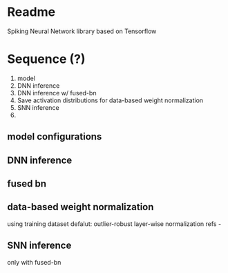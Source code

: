 # Readme

Spiking Neural Network library based on Tensorflow


# Sequence (?)
1. model
2. DNN inference
3. DNN inference w/ fused-bn
4. Save activation distributions for data-based weight normalization
5. SNN inference
6. 

## model configurations

## DNN inference

## fused bn


## data-based weight normalization
using training dataset
defalut: outlier-robust layer-wise normalization
refs -

## SNN inference
only with fused-bn
